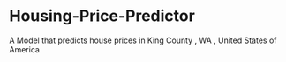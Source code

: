 # Housing-Price-Predictor
A Model that predicts house prices in King County , WA , United States of America
